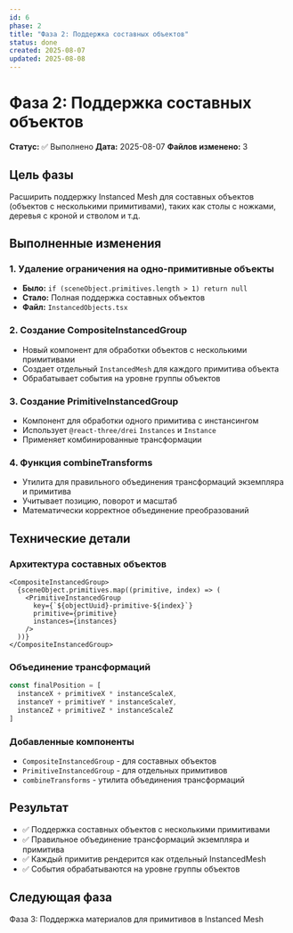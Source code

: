 ```yaml
---
id: 6
phase: 2
title: "Фаза 2: Поддержка составных объектов"
status: done
created: 2025-08-07
updated: 2025-08-08
---
```

# Фаза 2: Поддержка составных объектов

**Статус:** ✅ Выполнено
**Дата:** 2025-08-07
**Файлов изменено:** 3

## Цель фазы

Расширить поддержку Instanced Mesh для составных объектов (объектов с несколькими примитивами), таких как столы с ножками, деревья с кроной и стволом и т.д.

## Выполненные изменения

### 1. Удаление ограничения на одно-примитивные объекты
- **Было:** `if (sceneObject.primitives.length > 1) return null`
- **Стало:** Полная поддержка составных объектов
- **Файл:** `InstancedObjects.tsx`

### 2. Создание CompositeInstancedGroup
- Новый компонент для обработки объектов с несколькими примитивами
- Создает отдельный `InstancedMesh` для каждого примитива объекта
- Обрабатывает события на уровне группы объектов

### 3. Создание PrimitiveInstancedGroup
- Компонент для обработки одного примитива с инстансингом
- Использует `@react-three/drei` `Instances` и `Instance`
- Применяет комбинированные трансформации

### 4. Функция combineTransforms
- Утилита для правильного объединения трансформаций экземпляра и примитива
- Учитывает позицию, поворот и масштаб
- Математически корректное объединение преобразований

## Технические детали

### Архитектура составных объектов
```tsx
<CompositeInstancedGroup>
  {sceneObject.primitives.map((primitive, index) => (
    <PrimitiveInstancedGroup
      key={`${objectUuid}-primitive-${index}`}
      primitive={primitive}
      instances={instances}
    />
  ))}
</CompositeInstancedGroup>
```

### Объединение трансформаций
```typescript
const finalPosition = [
  instanceX + primitiveX * instanceScaleX,
  instanceY + primitiveY * instanceScaleY,
  instanceZ + primitiveZ * instanceScaleZ
]
```

### Добавленные компоненты
- `CompositeInstancedGroup` - для составных объектов
- `PrimitiveInstancedGroup` - для отдельных примитивов
- `combineTransforms` - утилита объединения трансформаций

## Результат

- ✅ Поддержка составных объектов с несколькими примитивами
- ✅ Правильное объединение трансформаций экземпляра и примитива
- ✅ Каждый примитив рендерится как отдельный InstancedMesh
- ✅ События обрабатываются на уровне группы объектов

## Следующая фаза

Фаза 3: Поддержка материалов для примитивов в Instanced Mesh

